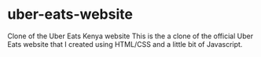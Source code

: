 # uber-eats-website
Clone of the Uber Eats Kenya website
This is the a clone of the official Uber Eats website that I created using HTML/CSS and a little bit of Javascript.
